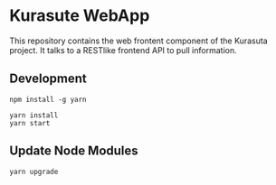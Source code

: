 # Kurasute WebApp
This repository contains the web frontent component of the Kurasuta project. It talks to a RESTlike frontend API to pull information.

## Development

```
npm install -g yarn

yarn install
yarn start
```

## Update Node Modules

```
yarn upgrade
```
